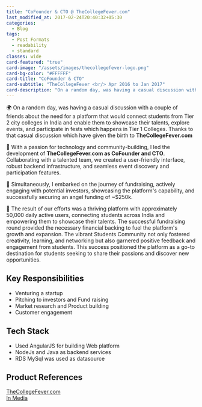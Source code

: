 ```yaml
---
title: "CoFounder & CTO @ TheCollegeFever.com"
last_modified_at: 2017-02-24T20:40:32+05:30
categories:
  - Blog
tags:
  - Post Formats
  - readability
  - standard 
classes: wide
card-featured: "true"
card-image: "/assets/images/thecollegefever-logo.png"
card-bg-color: "#FFFFFF"
card-title: "CoFounder & CTO"
card-subtitle: "TheCollegeFever <br/> Apr 2016 to Jan 2017"
card-description: "On a random day, was having a casual discussion with a couple of friends about the need for a..."
---
```


🌍 On a random day, was having a casual discussion with a couple of friends about the need for a platform that would connect students from Tier 2 city colleges in India and enable them to showcase their talents, explore events, and participate in fests which happens in Tier 1 Colleges. 
Thanks to that casual discussion which have given the birth to **TheCollegeFever.com**

🚀 With a passion for technology and community-building, I led the development of **TheCollegeFever.com as CoFounder and CTO**. Collaborating with a talented team, we created a user-friendly interface, robust backend infrastructure, and seamless event discovery and participation features. 

💼 Simultaneously, I embarked on the journey of fundraising, actively engaging with potential investors, showcasing the platform's capability, and successfully securing an angel funding of ~$250k.

🌟 The result of our efforts was a thriving platform with approximately 50,000 daily active users, connecting students across India and empowering them to showcase their talents. The successful fundraising round provided the necessary financial backing to fuel the platform's growth and expansion. 
The vibrant Students Community not only fostered creativity, learning, and networking but also garnered positive feedback and engagement from students. This success positioned the platform as a go-to destination for students seeking to share their passions and discover new opportunities.

## Key Responsibilities
* Venturing a startup
* Pitching to investors and Fund raising
* Market research and Product building 
* Customer engagement

## Tech Stack
* Used AngularJS for building Web platform
* NodeJs and Java as backend services
* RDS MySql was used as datasource

## Product References
<a href="https://www.meraevents.com/thecollegefever" target="_blank">TheCollegeFever.com</a><br/>
<a href="https://www.thehindubusinessline.com/specials/emerging-entrepreneurs/the-college-fever-for-the-fund-of-it/article21689994.ece1" target="_blank">In Media</a>